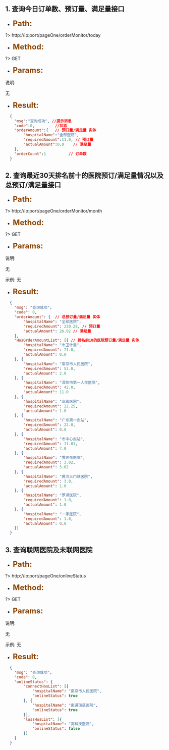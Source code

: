 ## 1. 查询今日订单数、预订量、满足量接口
- **<font size=5 color=#8B4500>Path:</font>**

?>    http://ip:port/pageOne/orderMonitor/today
        
- **<font size=5 color=#8B4500>Method:</font>**

?>    GET

- **<font size=5 color=#8B4500>Params:</font>**

说明:

  无

- **<font size=5 color=#8B4500>Result:</font>**
```json
  {
    "msg":"查询成功", //提示消息
    "code":0,         //状态
    "orderAmount":{   // 预订量/满足量 实体
        "hospitalName":"全部医院", 
        "requiredAmount":11.0, // 预订量
        "actualAmount":0.0    // 满足量
    },
    "orderCount":1          // 订单数
  }
```

## 2. 查询最近30天排名前十的医院预订/满足量情况以及总预订/满足量接口

- **<font size=5 color=#8B4500> Path:</font>**

?>     http://ip:port/pageOne/orderMonitor/month
    
- **<font size=5 color=#8B4500>Method:</font>**

?>     GET

- **<font size=5 color=#8B4500>Params:</font>**

说明:

   无
  
示例:
    无

- **<font size=5 color=#8B4500>Result:</font>**
```json
  {
  	"msg": "查询成功",
  	"code": 0,
  	"orderAmount": {  // 总预订量/满足量 实体
  		"hospitalName": "全部医院",
  		"requiredAmount": 230.28, // 预订量
  		"actualAmount": 26.02 // 满足量
  	},
  	"HosOrderAmountList": [{ // 排名前10的医院预订量/满足量 实体
  		"hospitalName": "市卫计委",
  		"requiredAmount": 71.0,
  		"actualAmount": 0.0
  	}, {
  		"hospitalName": "南京市人民医院",
  		"requiredAmount": 53.0,
  		"actualAmount": 2.0
  	}, {
  		"hospitalName": "深圳市第一人民医院",
  		"requiredAmount": 42.0,
  		"actualAmount": 11.0
  	}, {
  		"hospitalName": "高级医院",
  		"requiredAmount": 22.25,
  		"actualAmount": 1.0
  	}, {
  		"hospitalName": "广东第一血站",
  		"requiredAmount": 22.0,
  		"actualAmount": 0.0
  	}, {
  		"hospitalName": "市中心血站",
  		"requiredAmount": 11.01,
  		"actualAmount": 7.0
  	}, {
  		"hospitalName": "雪莲花医院",
  		"requiredAmount": 3.02,
  		"actualAmount": 3.02
  	}, {
  		"hospitalName": "黄河三门峡医院",
  		"requiredAmount": 3.0,
  		"actualAmount": 1.0
  	}, {
  		"hospitalName": "罗湖医院",
  		"requiredAmount": 1.0,
  		"actualAmount": 1.0
  	}, {
  		"hospitalName": "一家医院",
  		"requiredAmount": 1.0,
  		"actualAmount": 0.0
  	}]
  }
```

## 3. 查询联网医院及未联网医院

- **<font size=5 color=#8B4500> Path:</font>**

?>     http://ip:port/pageOne/onlineStatus
    
- **<font size=5 color=#8B4500>Method:</font>**

?>     GET

- **<font size=5 color=#8B4500>Params:</font>**

说明:

   无
  
示例:
    无

- **<font size=5 color=#8B4500>Result:</font>**
```json
  {
  	"msg": "查询成功",
  	"code": 0,
  	"onlineStatus": {
  		"connectHosList": [{
  			"hospitalName": "南京市人民医院",
  			"onlineStatus": true
  		}, {
  			"hospitalName": "南通瑞慈医院",
  			"onlineStatus": true
  		}],
  		"lossHosList": [{
  			"hospitalName": "高科技医院",
  			"onlineStatus": false
  		}]
  	}
  }
```
